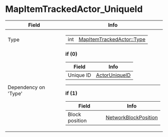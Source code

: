 # MapItemTrackedActor_UniqueId

<table><thead><tr><th>Field</th><th>Info</th></tr></thead><tbody>
<tr><td>Type</td><td><table><tbody><tr><td>int</td><td><a href="../enums/MapItemTrackedActor_Type.md">MapItemTrackedActor::Type</a></td></tr></tbody></table></td></tr>
<tr><td>Dependency on 'Type'</td><td><b>if (0)</b><br>
  <table><thead><tr><th>Field</th><th>Info</th></tr></thead><tbody>
  <tr><td>Unique ID</td><td><a href="../types/ActorUniqueID.md">ActorUniqueID</a></td></tr>
  </tbody></table><hr>
  <b>if (1)</b><br>
  <table><thead><tr><th>Field</th><th>Info</th></tr></thead><tbody>
  <tr><td>Block position</td><td><a href="../types/NetworkBlockPosition.md">NetworkBlockPosition</a></td></tr>
  </tbody></table></td></tr>
</tbody></table>